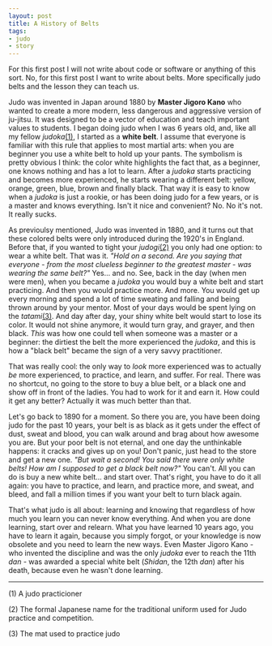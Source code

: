 ```yaml
---
layout: post
title: A History of Belts
tags: 
- judo 
- story 
---
```


For this first post I will not write about code or software or anything of this sort. No, for this first post I want to write about belts. More specifically judo belts and the lesson they can teach us.

Judo was invented in Japan around 1880 by **Master Jigoro Kano** who wanted to create a more modern, less dangerous and aggressive version of ju-jitsu. It was designed to be a vector of education and teach important values to students. I began doing judo when I was 6 years old, and, like all my fellow *judoka*[(1)](#judoka_def), I started as a **white belt**. I assume that everyone is familiar with this rule that applies to most martial arts: when you are beginner you use a white belt to hold up your pants. The symbolism is pretty obvious I think: the color white highlights the fact that, as a beginner, one knows nothing and has a lot to learn. After a *judoka* starts practicing and becomes more experienced, he starts wearing a different belt: yellow, orange, green, blue, brown and finally black. That way it is easy to know when a *judoka* is just a rookie, or has been doing judo for a few years, or is a master and knows everything. Isn't it nice and convenient? No. No it's not. It really sucks.

As previoulsy mentioned, Judo was invented in 1880, and it turns out that these colored belts were only introduced during the 1920's in England. Before that, if you wanted to tight your *judogi*[(2)](#judogi_def) you only had one option: to wear a white belt. That was it. *"Hold on a second. Are you saying that everyone - from the most clueless beginner to the greatest master - was wearing the same belt?"* Yes... and no. See, back in the day (when men were men), when you became a *judoka* you would buy a white belt and start practicing. And then you would practice more. And more. You would get up every morning and spend a lot of time sweating and falling and being thrown around by your mentor. Most of your days would be spent lying on the *tatami*[(3)](#tatami_def). And day after day, your shiny white belt would start to lose its color. It would not shine anymore, it would turn gray, and grayer, and then black. *This* was how one could tell when someone was a master or a beginner: the dirtiest the belt the more experienced the *judoka*, and this is how a "black belt" became the sign of a very savvy practitioner.

That was really cool: the only way to *look* more experienced was to actually *be* more experienced, to practice, and learn, and suffer. For real. There was no shortcut, no going to the store to buy a blue belt, or a black one and show off in front of the ladies. You had to work for it and earn it. How could it get any better? Actually it was much better than that.

Let's go back to 1890 for a moment. So there you are, you have been doing judo for the past 10 years, your belt is as black as it gets under the effect of dust, sweat and blood, you can walk around and brag about how awesome you are. But your poor belt is not eternal, and one day the unthinkable happens: it cracks and gives up on you! Don't panic, just head to the store and get a new one. *"But wait a second! You said there were only white belts! How am I supposed to get a black belt now?"* You can't. All you can do is buy a new white belt... and start over. That's right, you have to do it all again: you have to practice, and learn, and practice more, and sweat, and bleed, and fall a million times if you want your belt to turn black again.

That's what judo is all about: learning and knowing that regardless of how much you learn you can never know everything. And when you are done learning, start over and relearn. What you have learned 10 years ago, you have to learn it again, because you simply forgot, or your knowledge is now obsolete and you need to learn the new ways. Even Master Jigoro Kano - who invented the discipline and was the only *judoka* ever to reach the 11th *dan* - was awarded a special white belt (*Shidan*, the 12th *dan*) after his death, because even he wasn't done learning. 

---

<a name="judoka_def"></a>(1) A judo practicioner

<a name="judogi_def"></a>(2) The formal Japanese name for the traditional uniform used for Judo practice and competition. 

<a name="tatami_def"></a>(3) The mat used to practice judo
